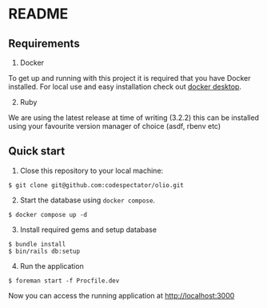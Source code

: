 # README

## Requirements

1. Docker

To get up and running with this project it is required that you have Docker
installed. For local use and easy installation check out [docker desktop](https://www.docker.com/products/docker-desktop/).

2. Ruby

We are using the latest release at time of writing (3.2.2) this can be installed
using your favourite version manager of choice (asdf, rbenv etc)

## Quick start

1. Close this repository to your local machine:

```
$ git clone git@github.com:codespectator/olio.git
```

2. Start the database using `docker compose`.

```
$ docker compose up -d
```

3. Install required gems and setup database

```
$ bundle install
$ bin/rails db:setup
```

4. Run the application

```
$ foreman start -f Procfile.dev
```

Now you can access the running application at [http://localhost:3000](http://localhost:3000)
